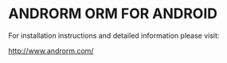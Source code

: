 ANDRORM ORM FOR ANDROID
=======================

For installation instructions and detailed information please visit:

http://www.androrm.com/
